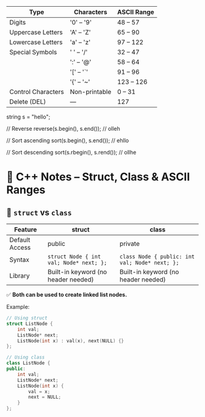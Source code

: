 | Type               | Characters    | ASCII Range |
| ------------------ | ------------- | ----------- |
| Digits             | '0' – '9'     | 48 – 57     |
| Uppercase Letters  | 'A' – 'Z'     | 65 – 90     |
| Lowercase Letters  | 'a' – 'z'     | 97 – 122    |
| Special Symbols    | ' ' – '/'     | 32 – 47     |
|                    | ':' – '@'     | 58 – 64     |
|                    | '[' – '`'     | 91 – 96     |
|                    | '{' – '~'     | 123 – 126   |
| Control Characters | Non-printable | 0 – 31      |
| Delete (DEL)       | —             | 127         |


string s = "hello";

// Reverse
reverse(s.begin(), s.end());   // olleh

// Sort ascending
sort(s.begin(), s.end());      // ehllo

// Sort descending
sort(s.rbegin(), s.rend());    // ollhe


# 🧠 C++ Notes – Struct, Class & ASCII Ranges

## 🔹 `struct` vs `class`

| Feature | struct | class |
|----------|---------|--------|
| Default Access | public | private |
| Syntax | `struct Node { int val; Node* next; };` | `class Node { public: int val; Node* next; };` |
| Library | Built-in keyword (no header needed) | Built-in keyword (no header needed) |

✅ **Both can be used to create linked list nodes.**

Example:
```cpp
// Using struct
struct ListNode {
    int val;
    ListNode* next;
    ListNode(int x) : val(x), next(NULL) {}
};

// Using class
class ListNode {
public:
    int val;
    ListNode* next;
    ListNode(int x) {
        val = x;
        next = NULL;
    }
};
````
